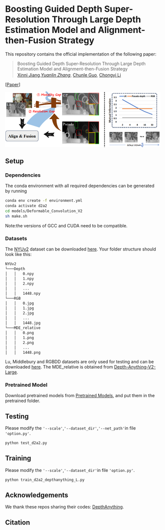 # Boosting Guided Depth Super-Resolution Through Large Depth Estimation Model and Alignment-then-Fusion Strategy

This repository contains the official implementation of the following paper:
> Boosting Guided Depth Super-Resolution Through Large Depth Estimation
Model and Alignment-then-Fusion Strategy<br/>
>  [Xinni Jiang]()<sup>*</sup>,[Yuanlin Zhang]()<sup>*</sup>,  [Chunle Guo](https://mmcheng.net/clguo/), [Chongyi Li](https://li-chongyi.github.io/)<br/>



[[Paper]()]


![overview](images/motivation.png)



## Setup

### Dependencies
The conda environment with all required dependencies can be generated by running
```bash
conda env create -f environment.yml
conda activate d2a2
cd models/Deformable_Convolution_V2
sh make.sh
```
Note:the versions of GCC and CUDA need to be compatible.



### Datasets
The [NYUv2](https://cs.nyu.edu/~silberman/datasets/nyu_depth_v2.html) dataset can be downloaded [here](https://drive.google.com/file/d/1ZWpiVkog5aDBzVi2dCjGGSdiVqrLNTjR/view?usp=sharing). 
Your folder structure should look like this:
```
NYUv2
└───Depth
│   │   0.npy
│   │   1.npy
│   │   2.npy
│   │   ...
│   │   1448.npy 
└───RGB
│   │   0.jpg
│   │   1.jpg
│   │   2.jpg
│   │   ...
│   │   1448.jpg
└───MDE_relative
│   │   0.png
│   │   1.png
│   │   2.png
│   │   ...
│   │   1448.png
```

Lu, Middlebury and RGBDD datasets are only used for testing and can be downloaded [here](https://drive.google.com/file/d/1EKkk0ZRjbbf_ajh5KUrjw0TTq8G19bZ8/view?usp=sharing).
The MDE_relative is obtained from [Depth-Anything-V2-Large](https://github.com/DepthAnything/Depth-Anything-V2?tab=readme-ov-file).







### Pretrained Model
Download pretrained models from [Pretrained Models](https://drive.google.com/drive/folders/1HJmnZeDiznyc3HiO03qcpaS1D4IuPRRA?usp=drive_link), and put them in the pretrained folder.


## Testing

Please modify the ``'--scale'``,``'--dataset_dir'``,``'--net_path'``in file ``'option.py'``. 
```bash
python test_d2a2.py
```

## Training

Please modify the ``'--scale'``,``'--dataset_dir'``in file ``'option.py'``. 
```bash
python train_d2a2_depthanything_L.py
```

## Acknowledgements

We thank these repos sharing their codes: [DepthAnything](https://github.com/DepthAnything/Depth-Anything-V2?tab=readme-ov-file).

## Citation

```
```
